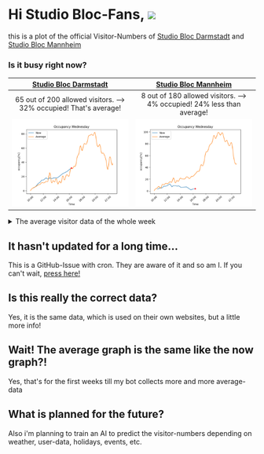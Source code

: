 # Hi Studio Bloc-Fans, ![](https://komarev.com/ghpvc/?username=bloedboemmel-StudioBloc&color=green&label=Visitors)
<!-- BEGIN UPDATINGSUMMARY BOARD-->
this is a plot of the official Visitor-Numbers of [Studio Bloc Darmstadt](https://darmstadt.studiobloc.de/) and [Studio Bloc Mannheim](https://mannheim.studiobloc.de/)
<!-- END UPDATINGSUMMARY BOARD-->
### Is it busy right now?
<!-- BEGIN UPDATINGDATA BOARD-->
| [Studio Bloc Darmstadt](https://darmstadt.studiobloc.de/) | [Studio Bloc Mannheim](https://mannheim.studiobloc.de/) |
|:-:|:-:|
| 65 out of 200 allowed visitors. --> 32% occupied! That's average! | 8 out of 180 allowed visitors. --> 4% occupied! 24% less than average! |
|<img src="./png/Darmstadt16_23_05.png">|<img src="./png/Mannheim16_23_05.png">|
<!-- END UPDATINGDATA BOARD-->


<details>
  <summary>The average visitor data of the whole week</summary>

<!-- BEGIN UPDATINGDAYSPNG BOARD-->
| Studio Bloc Darmstadt | Studio Bloc Mannheim |
|:-:|:-:|
|<img src="png/OtherDays/DarmstadtMonday.png">|<img src="png/OtherDays/MannheimMonday.png">|
|<img src="png/OtherDays/DarmstadtTuesday.png">|<img src="png/OtherDays/MannheimTuesday.png">|
|<img src="png/OtherDays/DarmstadtWednesday.png">|<img src="png/OtherDays/MannheimWednesday.png">|
|<img src="png/OtherDays/DarmstadtThursday.png">|<img src="png/OtherDays/MannheimThursday.png">|
|<img src="png/OtherDays/DarmstadtFriday.png">|<img src="png/OtherDays/MannheimFriday.png">|
|<img src="png/OtherDays/DarmstadtSaturday.png">|<img src="png/OtherDays/MannheimSaturday.png">|
|<img src="png/OtherDays/DarmstadtSunday.png">|<img src="png/OtherDays/MannheimSunday.png">|
<!-- END UPDATINGDAYSPNG BOARD-->
</details>

## It hasn't updated for a long time...
This is a GitHub-Issue with cron. They are aware of it and so am I. 
If you can't wait, [press here!](https://github.com/bloedboemmel/StudioBloc/issues/new?title=StudioBloc%3AUpdate%20Yourself%21&body=Please+do+not+change+the+title.+Just+click+"Submit+new+issue".+You+don't+need+to+do+anything+else+%3AD)

## Is this really the correct data?
Yes, it is the same data, which is used on their own websites, but a little more info!

## Wait! The average graph is the same like the now graph?!
Yes, that's for the first weeks till my bot collects more and more average-data

## What is planned for the future?
Also i'm planning to train an AI to predict the visitor-numbers depending on weather, user-data, holidays, events, etc.
